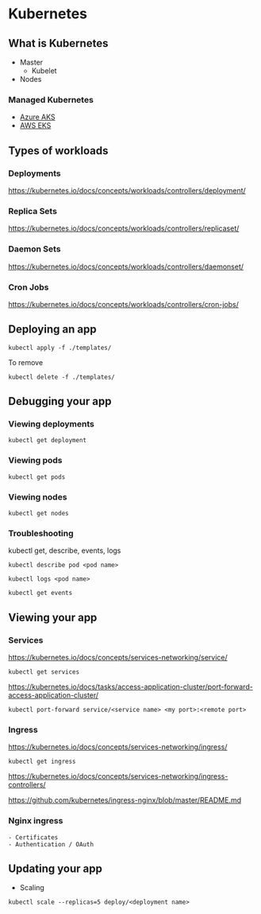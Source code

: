 # Kubernetes

## What is Kubernetes
- Master
  - Kubelet
- Nodes

### Managed Kubernetes
- [Azure AKS](https://azure.microsoft.com/en-gb/services/kubernetes-service/)
- [AWS EKS](https://aws.amazon.com/eks/)

## Types of workloads

### Deployments
https://kubernetes.io/docs/concepts/workloads/controllers/deployment/

### Replica Sets
https://kubernetes.io/docs/concepts/workloads/controllers/replicaset/

### Daemon Sets
https://kubernetes.io/docs/concepts/workloads/controllers/daemonset/

### Cron Jobs
https://kubernetes.io/docs/concepts/workloads/controllers/cron-jobs/

## Deploying an app

```console
kubectl apply -f ./templates/
```

To remove
```console
kubectl delete -f ./templates/
```

## Debugging your app
### Viewing deployments
```
kubectl get deployment
```
### Viewing pods

```console
kubectl get pods
```

### Viewing nodes
```console
kubectl get nodes
```

### Troubleshooting
kubectl get, describe, events, logs

```console
kubectl describe pod <pod name>
```

```console
kubectl logs <pod name>
```

```
kubectl get events
```
## Viewing your app

### Services
https://kubernetes.io/docs/concepts/services-networking/service/

```console
kubectl get services
```

https://kubernetes.io/docs/tasks/access-application-cluster/port-forward-access-application-cluster/
```console
kubectl port-forward service/<service name> <my port>:<remote port>
```
### Ingress
https://kubernetes.io/docs/concepts/services-networking/ingress/

```console
kubectl get ingress
```

https://kubernetes.io/docs/concepts/services-networking/ingress-controllers/

https://github.com/kubernetes/ingress-nginx/blob/master/README.md

### Nginx ingress
    - Certificates
    - Authentication / OAuth

## Updating your app
- Scaling

```console
kubectl scale --replicas=5 deploy/<deployment name>
```

